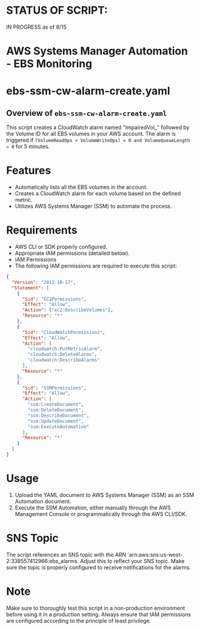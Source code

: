 # STATUS OF SCRIPT:

IN PROGRESS as of 8/15

# AWS Systems Manager Automation - EBS Monitoring

# ebs-ssm-cw-alarm-create.yaml

## Overview of `ebs-ssm-cw-alarm-create.yaml`

This script creates a CloudWatch alarm named "ImpairedVol\_" followed by the Volume ID for all EBS volumes in your AWS account. The alarm is triggered if `(VolumeReadOps + VolumeWriteOps) = 0 and VolumeQueueLength > 0` for 5 minutes.

# Features

- Automatically lists all the EBS volumes in the account.
- Creates a CloudWatch alarm for each volume based on the defined metric.
- Utilizes AWS Systems Manager (SSM) to automate the process.

# Requirements

- AWS CLI or SDK properly configured.
- Appropriate IAM permissions (detailed below).
- IAM Permissions
- The following IAM permissions are required to execute this script:

```json
{
  "Version": "2012-10-17",
  "Statement": [
    {
      "Sid": "EC2Permissions",
      "Effect": "Allow",
      "Action": ["ec2:DescribeVolumes"],
      "Resource": "*"
    },
    {
      "Sid": "CloudWatchPermissions",
      "Effect": "Allow",
      "Action": [
        "cloudwatch:PutMetricAlarm",
        "cloudwatch:DeleteAlarms",
        "cloudwatch:DescribeAlarms"
      ],
      "Resource": "*"
    },
    {
      "Sid": "SSMPermissions",
      "Effect": "Allow",
      "Action": [
        "ssm:CreateDocument",
        "ssm:DeleteDocument",
        "ssm:DescribeDocument",
        "ssm:UpdateDocument",
        "ssm:ExecuteAutomation"
      ],
      "Resource": "*"
    }
  ]
}
```

# Usage

1. Upload the YAML document to AWS Systems Manager (SSM) as an SSM Automation document.
2. Execute the SSM Automation, either manually through the AWS Management Console or programmatically through the AWS CLI/SDK.

# SNS Topic

The script references an SNS topic with the ARN `arn:aws:sns:us-west-2:338557412966:ebs_alarms. Adjust this to reflect your SNS topic. Make sure the topic is properly configured to receive notifications for the alarms.

# Note

Make sure to thoroughly test this script in a non-production environment before using it in a production setting. Always ensure that IAM permissions are configured according to the principle of least privilege.
